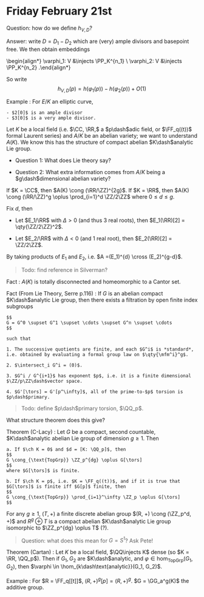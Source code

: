 # Friday February 21st

Question: how do we define $h_{V, D}$?

Answer: write $D = D_1 - D_2$ which are (very) ample divisors and basepoint free.
We then obtain embeddings

\begin{align*}
\varphi_1: V &\injects \PP_K^{n_1} \\
\varphi_2: V &\injects \PP_K^{n_2}
.\end{align*}

So write
$$
h_{V, D}(p) = h(\varphi_1(p)) - h(\varphi_2(p)) + O(1)
$$

Example
: For $E/K$ an elliptic curve,

    - $2[0]$ is an ample divisor
    - $3[0]$ is a very ample divisor.

Let $K$ be a local field (i.e. $\CC, \RR,$ a $p\dash$adic field, or $\FF_q((t))$ formal Laurent series) and $A/K$ be an abelian variety; we want to understand $A(K)$.
We know this has the structure of compact abelian $K\dash$analytic Lie group.

- Question 1: What does Lie theory say?

- Question 2: What extra information comes from $A/K$ being a $g\dash$dimensional abelian variety?

If $K = \CC$, then $A(K) \cong (\RR/\ZZ)^{2g}$.
If $K = \RR$, then $A(K) \cong (\RR/\ZZ)^g \oplus \prod_{i=1}^d \ZZ/2\ZZ$ where $0\leq d \leq g$.

Fix $d$, then

- Let $E_1/\RR$ with $\Delta > 0$ (and thus 3 real roots), then $E_1(\RR)[2] = \qty{\ZZ/2\ZZ}^2$.

- Let $E_2/\RR$ with $\Delta < 0$ (and 1 real root), then $E_2(\RR)[2] = \ZZ/2\ZZ$.

By taking products of $E_1$ and $E_2$, i.e. $A =(E_1)^{d} \cross (E_2)^{g-d}$.


> Todo: find reference in Silverman?

Fact
: $A(K)$ is totally disconnected and homeomorphic to a Cantor set.

Fact (From Lie Theory, Serre p.116)
:   If $G$ is an abelian compact $K\dash$analytic Lie group, then there exists a filtration by open finite index subgroups

    $$
    G = G^0 \supset G^1 \supset \cdots \supset G^n \supset \cdots
    $$

    such that

    1. The successive quotients are finite, and each $G^i$ is *standard*, i.e. obtained by evaluating a formal group law on $\qty{\mfm^i}^g$.

    2. $\intersect_i G^i = (0)$.

    3. $G^i / G^{i+1}$ has exponent $p$, i.e. it is a finite dimensional $\ZZ/p\ZZ\dash$vector space.

    4. $G'[\tors] = G'[p^\infty]$, all of the prime-to-$p$ torsion is $p\dash$primary.

> Todo: define $p\dash$primary torsion, $\QQ_p$.

What structure theorem does this give?


Theorem (C-Lacy)
:   Let $G$ be a compact, second countable, $K\dash$analytic abelian Lie group of dimension $g\geq 1$.
    Then

    a. If $\ch K = 0$ and $d = [K: \QQ_p]$, then
    $$
    G \cong_{\text{TopGrp}} \ZZ_p^{dg} \oplus G[\tors]
    $$
    where $G[\tors]$ is finite.

    b. If $\ch K = p$, i.e. $K = \FF_q((t))$, and if it is true that $G[\tors]$ is finite iff $G[p]$ finite, then
    $$
    G \cong_{\text{TopGrp}} \prod_{i=1}^\infty \ZZ_p \oplus G[\tors]
    $$

For any $g\geq 1$, $(T, +)$ a finite discrete abelian group $(R, +) \cong (\ZZ_p^d, +)$ and $R^g \oplus T$ is a compact abelian $K\dash$analytic Lie group isomorphic to $\ZZ_p^{dg} \oplus T$ (?).

> Question: what does this mean for $G = S^1$? Ask Pete!

Theorem (Cartan)
: Let $K$ be a local field, $\QQ\injects K$ dense (so $K = \RR, \QQ_p$).
  Then if $G_1, G_2$ are $K\dash$analytic, and $\varphi \in \hom_{\text{TopGrp}}(G_1, G_2)$, then $\varphi \in \hom_{k\dash\text{analytic}}(G_1, G_2)$.

Example
:   For $R = \FF_q[[t]]$, $(R, +)^g [p] = (R, +)^g$.
    $G = \GG_a^g(K)$ the additive group.
